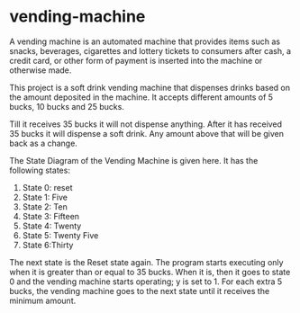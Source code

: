 # vending-machine
A vending machine is an automated machine that provides items such as snacks,
beverages, cigarettes and lottery tickets to consumers after cash, a credit card, or other
form of payment is inserted into the machine or otherwise made.

This project is a soft drink vending machine that dispenses drinks based on
the amount deposited in the machine. It accepts different amounts of 5 bucks, 10
bucks and 25 bucks.

Till it receives 35 bucks it will not dispense anything. After it has received 35 bucks it
will dispense a soft drink. Any amount above that will be given back as a change.

The State Diagram of the Vending Machine is given here. It has the following states:
1. State 0: reset
2. State 1: Five
3. State 2: Ten
4. State 3: Fifteen
5. State 4: Twenty
6. State 5: Twenty Five
7. State 6:Thirty
 
The next state is the Reset state again. The program starts executing only when it is
greater than or equal to 35 bucks. When it is, then it goes to state 0 and the vending
machine starts operating; y is set to 1. For each extra 5 bucks, the vending machine
goes to the next state until it receives the minimum amount.
